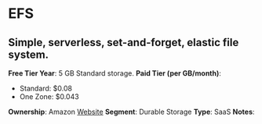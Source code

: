 # EFS

## Simple, serverless, set-and-forget, elastic file system.

**Free Tier Year**: 5 GB Standard storage.
**Paid Tier (per GB/month)**:

- Standard: $0.08
- One Zone: $0.043

**Ownership**: Amazon
[Website](https://aws.amazon.com/efs/)
**Segment**: Durable Storage
**Type**: SaaS
**Notes**: 
